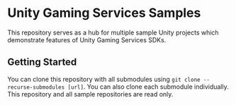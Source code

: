 # Unity Gaming Services Samples

This repository serves as a hub for multiple sample Unity projects which demonstrate features of Unity Gaming Services SDKs.

## Getting Started

You can clone this repository with all submodules using `git clone --recurse-submodules [url]`. You can also clone each submodule individually. This repository and all sample repositories are read only.
